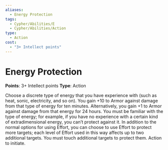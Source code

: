 ```yaml
---
aliases:
  - Energy Protection
tags:
  - Cypher/Abilities/E
  - Cypher/Abilities/Action
type:
  - Action
cost: 
  - "3+ Intellect points"
---
```


# Energy Protection

**Points**: 3+ Intellect points
**Type**: Action

Choose a discrete type of energy that you have experience with (such as heat, sonic, electricity, and so on). You gain +10 to Armor against damage from that type of energy for ten minutes. Alternatively, you gain +1 to Armor against damage from that energy for 24 hours. You must be familiar with the type of energy; for example, if you have no experience with a certain kind of extradimensional energy, you can’t protect against it. In addition to the normal options for using Effort, you can choose to use Effort to protect more targets; each level of Effort used in this way affects up to two additional targets. You must touch additional targets to protect them. Action to initiate.
